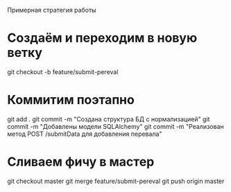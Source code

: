 Примерная стратегия работы
# Создаём и переходим в новую ветку
git checkout -b feature/submit-pereval

# Коммитим поэтапно
git add .
git commit -m "Создана структура БД с нормализацией"
git commit -m "Добавлены модели SQLAlchemy"
git commit -m "Реализован метод POST /submitData для добавления перевала"

# Сливаем фичу в мастер
git checkout master
git merge feature/submit-pereval
git push origin master
